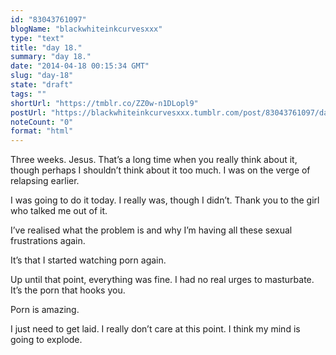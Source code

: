 ```yaml
---
id: "83043761097"
blogName: "blackwhiteinkcurvesxxx"
type: "text"
title: "day 18."
summary: "day 18."
date: "2014-04-18 00:15:34 GMT"
slug: "day-18"
state: "draft"
tags: ""
shortUrl: "https://tmblr.co/ZZ0w-n1DLopl9"
postUrl: "https://blackwhiteinkcurvesxxx.tumblr.com/post/83043761097/day-18"
noteCount: "0"
format: "html"
---
```


Three weeks. Jesus. That’s a long time when you really think about it, though perhaps I shouldn’t think about it too much. I was on the verge of relapsing earlier. 

I was going to do it today. I really was, though I didn’t. Thank you to the girl who talked me out of it.

I’ve realised what the problem is and why I’m having all these sexual frustrations again.

It’s that I started watching porn again.

Up until that point, everything was fine. I had no real urges to masturbate. It’s the porn that hooks you.

Porn is amazing.

I just need to get laid. I really don’t care at this point. I think my mind is going to explode.